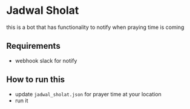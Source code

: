 # Jadwal Sholat
this is a bot that has functionality to notify when praying time is coming

## Requirements
- webhook slack for notify 

## How to run this
- update `jadwal_sholat.json` for prayer time at your location
- run it
